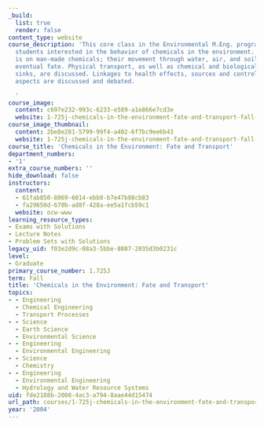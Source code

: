 ```yaml
---
_build:
  list: true
  render: false
content_type: website
course_description: 'This core class in the Environmental M.Eng. program is for all
  students interested in the behavior of chemicals in the environment. The emphasis
  is on man-made chemicals; their movement through water, air, and soil; and their
  eventual fate. Physical transport, as well as chemical and biological sources and
  sinks, are discussed. Linkages to health effects, sources and control, and policy
  aspects are discussed and debated.

  '
course_image:
  content: c697e232-993c-6233-e589-a1e866e7cd3e
  website: 1-725j-chemicals-in-the-environment-fate-and-transport-fall-2004
course_image_thumbnail:
  content: 2be8e281-5799-99f4-a402-6f7bc9ee6b43
  website: 1-725j-chemicals-in-the-environment-fate-and-transport-fall-2004
course_title: 'Chemicals in the Environment: Fate and Transport'
department_numbers:
- '1'
extra_course_numbers: ''
hide_download: false
instructors:
  content:
  - 61fab850-8069-6014-ebb0-b7e47b88cb83
  - fa29650d-670b-ad8f-428a-ee5a1fcb59c1
  website: ocw-www
learning_resource_types:
- Exams with Solutions
- Lecture Notes
- Problem Sets with Solutions
legacy_uid: f03e2d9c-08a3-5bbe-8807-2035d3b0231c
level:
- Graduate
primary_course_number: 1.725J
term: Fall
title: 'Chemicals in the Environment: Fate and Transport'
topics:
- - Engineering
  - Chemical Engineering
  - Transport Processes
- - Science
  - Earth Science
  - Environmental Science
- - Engineering
  - Environmental Engineering
- - Science
  - Chemistry
- - Engineering
  - Environmental Engineering
  - Hydrology and Water Resource Systems
uid: fde2188b-2008-4ac3-a794-8aae44d15474
url_path: courses/1-725j-chemicals-in-the-environment-fate-and-transport-fall-2004
year: '2004'
---
```

